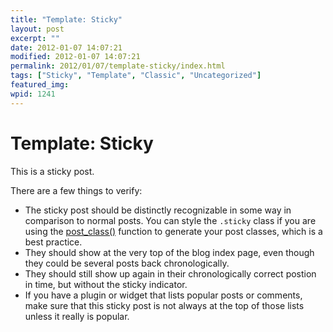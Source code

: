 ```yaml
---
title: "Template: Sticky"
layout: post
excerpt: ""
date: 2012-01-07 14:07:21
modified: 2012-01-07 14:07:21
permalink: 2012/01/07/template-sticky/index.html
tags: ["Sticky", "Template", "Classic", "Uncategorized"]
featured_img: 
wpid: 1241
---
```


# Template: Sticky

This is a sticky post.

There are a few things to verify:

- The sticky post should be distinctly recognizable in some way in comparison to normal posts. You can style the `.sticky` class if you are using the [post\_class()](https://developer.wordpress.org/reference/functions/post_class/ "WordPress post_class() Function") function to generate your post classes, which is a best practice.
- They should show at the very top of the blog index page, even though they could be several posts back chronologically.
- They should still show up again in their chronologically correct postion in time, but without the sticky indicator.
- If you have a plugin or widget that lists popular posts or comments, make sure that this sticky post is not always at the top of those lists unless it really is popular.